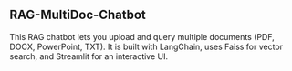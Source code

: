 ## RAG-MultiDoc-Chatbot

This RAG chatbot lets you upload and query multiple documents (PDF, DOCX, PowerPoint, TXT).
It is built with LangChain, uses Faiss for vector search, and Streamlit for an interactive UI.

